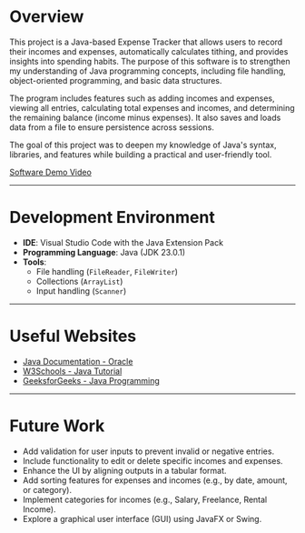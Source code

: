 # Overview

This project is a Java-based Expense Tracker that allows users to record their incomes and expenses, automatically calculates tithing, and provides insights into spending habits. The purpose of this software is to strengthen my understanding of Java programming concepts, including file handling, object-oriented programming, and basic data structures. 

The program includes features such as adding incomes and expenses, viewing all entries, calculating total expenses and incomes, and determining the remaining balance (income minus expenses). It also saves and loads data from a file to ensure persistence across sessions.

The goal of this project was to deepen my knowledge of Java's syntax, libraries, and features while building a practical and user-friendly tool.

[Software Demo Video](http://youtube.link.goes.here)

---

# Development Environment

- **IDE**: Visual Studio Code with the Java Extension Pack
- **Programming Language**: Java (JDK 23.0.1)
- **Tools**:
  - File handling (`FileReader`, `FileWriter`)
  - Collections (`ArrayList`)
  - Input handling (`Scanner`)

---

# Useful Websites

- [Java Documentation - Oracle](https://docs.oracle.com/javase/tutorial/)
- [W3Schools - Java Tutorial](https://www.w3schools.com/java/)
- [GeeksforGeeks - Java Programming](https://www.geeksforgeeks.org/java/)

---

# Future Work

- Add validation for user inputs to prevent invalid or negative entries.
- Include functionality to edit or delete specific incomes and expenses.
- Enhance the UI by aligning outputs in a tabular format.
- Add sorting features for expenses and incomes (e.g., by date, amount, or category).
- Implement categories for incomes (e.g., Salary, Freelance, Rental Income).
- Explore a graphical user interface (GUI) using JavaFX or Swing.
